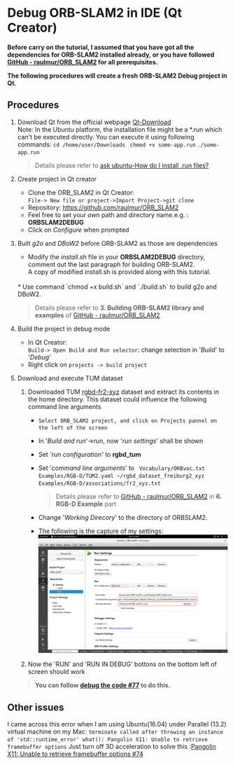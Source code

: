 


# Debug ORB-SLAM2 in IDE (Qt Creator)

**Before carry on the tutorial, I assumed that you have got all the dependencies for ORB-SLAM2 installed already, or you have followed  [GitHub - raulmur/ORB_SLAM2](https://github.com/raulmur/ORB_SLAM2 ) for all prerequisites.**  

**The following procedures will create a fresh ORB-SLAM2 Debug project in Qt.**  

## Procedures
1. Download Qt from the official webpage [Qt-Download](https://www.qt.io/download)<br>
Note: In the Ubuntu platform, the installation file might be a *.run which can't be executed directly. You can execute it using following commands:
`cd /home/user/Downloads `
`chmod +x some-app.run`
`./some-app.run` 

    >Details please refer to [ask ubuntu-How do I install .run files?](https://askubuntu.com/questions/18747/how-do-i-install-run-files)

2. Create project in Qt creator  
	* 	Clone the ORB_SLAM2 in Qt Creator:  
	`File-> New file or project->Import Project->git clone`
	* 	Repository: https://github.com/raulmur/ORB_SLAM2  
	* 	Feel free to set your *own* path and directory name.e.g. : **ORBSLAM2DEBUG**  
	*	Click on *Configure* when prompted 
	
3. Built *g2o* and *DBoW2* before ORB-SLAM2 as those are dependencies  
 	* Modify the *install.sh* file in your **ORBSLAM2DEBUG**  directory, comment out the last paragraph for building ORB-SLAM2. <br>A copy of modified install.sh is provided along with this tutorial.  
 	<br>
	* Use command `chmod +x build.sh` and `./build.sh` to build g2o and DBoW2.  

    >Details please refer to **3. Building ORB-SLAM2 library and examples** of [GitHub - raulmur/ORB_SLAM2](https://github.com/raulmur/ORB_SLAM2 )
4. Build the project in debug mode	
	* 	 In Qt Creator:  
	 		`Build-> Open Build and Run selector`: change selection in '*Build*' to '*Debug*'  
	* 	 Right click on `projects -> build project `

5.  Download and execute TUM dataset
	1. Downloaded TUM [rgbd-fr2-xyz](https://vision.in.tum.de/data/datasets/rgbd-dataset/download) dataset and extract its contents in the home directory. This dataset could influence the following command line arguments
	   * 	 Select ORB_SLAM2 project, and click on Projects pannel on the left of the screen
	   * 	In '*Build and run*'->run, now '*run settings*' shall be shown
	   * 	Set *'run configuration'* to **rgbd_tum**
	   * 	Set '*command line arguments*' to  ` Vocabulary/ORBvoc.txt Examples/RGB-D/TUM2.yaml ~/rgbd_dataset_freiburg2_xyz Examples/RGB-D/associations/fr2_xyz.txt`  
        
            > Details please refer to [GitHub - raulmur/ORB_SLAM2](https://github.com/raulmur/ORB_SLAM2 ) in **6. RGB-D Example** part
        
	   * 	Change '*Working Direcory*' to the directory of ORBSLAM2.  
	   * The following is the capture of my settings: 
![Run_settings](https://raw.githubusercontent.com/Dkaka/Little_tutorials/master/Run_settings.png)

    2. Now the 'RUN' and 'RUN IN DEBUG' bottons on the bottom left of screen should work    

    >**You can follow [debug the code #77](https://github.com/raulmur/ORB_SLAM/issues/77) to do this.**

## Other issues
I came across this error when I am using Ubuntu(16.04) under Parallel (13.2) virtual machine on my Mac:
`terminate called after throwing an instance of 'std::runtime_error' what(): Pangolin X11: Unable to retrieve framebuffer options`
Just turn off 3D acceleration to solve this :[Pangolin X11: Unable to retrieve framebuffer options #74](https://github.com/stevenlovegrove/Pangolin/issues/74#issuecomment-178248684)


